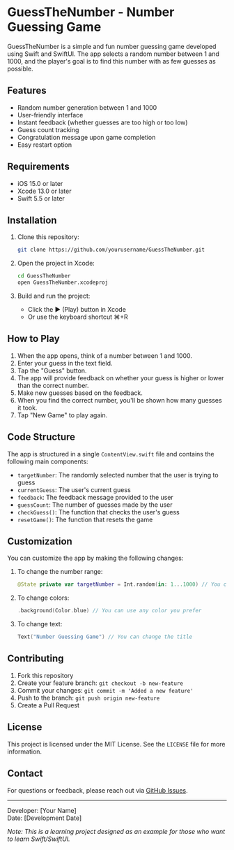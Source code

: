 # GuessTheNumber - Number Guessing Game

GuessTheNumber is a simple and fun number guessing game developed using Swift and SwiftUI. The app selects a random number between 1 and 1000, and the player's goal is to find this number with as few guesses as possible.

## Features

- Random number generation between 1 and 1000
- User-friendly interface
- Instant feedback (whether guesses are too high or too low)
- Guess count tracking
- Congratulation message upon game completion
- Easy restart option

## Requirements

- iOS 15.0 or later
- Xcode 13.0 or later
- Swift 5.5 or later

## Installation

1. Clone this repository:
   ```bash
   git clone https://github.com/yourusername/GuessTheNumber.git
   ```

2. Open the project in Xcode:
   ```bash
   cd GuessTheNumber
   open GuessTheNumber.xcodeproj
   ```

3. Build and run the project:
   - Click the ▶️ (Play) button in Xcode
   - Or use the keyboard shortcut ⌘+R

## How to Play

1. When the app opens, think of a number between 1 and 1000.
2. Enter your guess in the text field.
3. Tap the "Guess" button.
4. The app will provide feedback on whether your guess is higher or lower than the correct number.
5. Make new guesses based on the feedback.
6. When you find the correct number, you'll be shown how many guesses it took.
7. Tap "New Game" to play again.

## Code Structure

The app is structured in a single `ContentView.swift` file and contains the following main components:

- `targetNumber`: The randomly selected number that the user is trying to guess
- `currentGuess`: The user's current guess
- `feedback`: The feedback message provided to the user
- `guessCount`: The number of guesses made by the user
- `checkGuess()`: The function that checks the user's guess
- `resetGame()`: The function that resets the game

## Customization

You can customize the app by making the following changes:

1. To change the number range:
   ```swift
   @State private var targetNumber = Int.random(in: 1...1000) // You can modify the range
   ```

2. To change colors:
   ```swift
   .background(Color.blue) // You can use any color you prefer
   ```

3. To change text:
   ```swift
   Text("Number Guessing Game") // You can change the title
   ```

## Contributing

1. Fork this repository
2. Create your feature branch: `git checkout -b new-feature`
3. Commit your changes: `git commit -m 'Added a new feature'`
4. Push to the branch: `git push origin new-feature`
5. Create a Pull Request

## License

This project is licensed under the MIT License. See the `LICENSE` file for more information.

## Contact

For questions or feedback, please reach out via [GitHub Issues](https://github.com/yourusername/GuessTheNumber/issues).

---

Developer: [Your Name]  
Date: [Development Date]

*Note: This is a learning project designed as an example for those who want to learn Swift/SwiftUI.*
